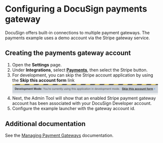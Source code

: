 # Configuring a DocuSign payments gateway

DocuSign offers built-in connections to multiple payment gateways. The payments example uses a demo account via the Stripe gateway service.

## Creating the payments gateway account

1. Open the **Settings** page.
1. Under **Integrations**, select [**Payments**](https://admindemo.docusign.com/authenticate?goTo=payments), then select the Stripe button.
1. For development, you can skip the Stripe account application by using the **Skip this account form** link ![Skipping the Stripe account form](docs/stripe_skip_account_form_link.png)
1. Next, the Admin Tool will show that an enabled Stripe payment gateway account has been associated with your DocuSign Developer account.
1. Configure the example launcher with the gateway account id.


## Additional documentation
See the [Managing Payment Gateways](https://support.docusign.com/en/guides/managing-payment-gateways) documentation. 
   
